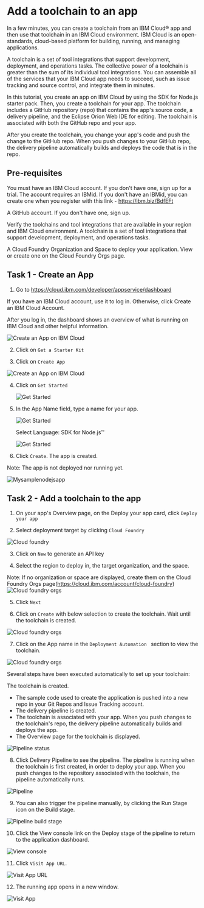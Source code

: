 # Add a toolchain to an app

In a few minutes, you can create a toolchain from an IBM Cloud® app and then use that toolchain in an IBM Cloud environment. IBM Cloud is an open-standards, cloud-based platform for building, running, and managing applications.

A toolchain is a set of tool integrations that support development, deployment, and operations tasks. The collective power of a toolchain is greater than the sum of its individual tool integrations. You can assemble all of the services that your IBM Cloud app needs to succeed, such as issue tracking and source control, and integrate them in minutes.

In this tutorial, you create an app on IBM Cloud by using the SDK for Node.js starter pack. Then, you create a toolchain for your app. The toolchain includes a GitHub repository (repo) that contains the app's source code, a delivery pipeline, and the Eclipse Orion Web IDE for editing. The toolchain is associated with both the GitHub repo and your app.

After you create the toolchain, you change your app's code and push the change to the GitHub repo. When you push changes to your GitHub repo, the delivery pipeline automatically builds and deploys the code that is in the repo.

## Pre-requisites

You must have an IBM Cloud account. If you don't have one, sign up for a trial. The account requires an IBMid. If you don't have an IBMid, you can create one when you register with this link - https://ibm.biz/BdfEFt

A GitHub account. If you don't have one, sign up.

Verify the toolchains and tool integrations that are available in your region and IBM Cloud environment. A toolchain is a set of tool integrations that support development, deployment, and operations tasks.

A Cloud Foundry Organization and Space to deploy your application. View or create one on the Cloud Foundry Orgs page.

## Task 1 - Create an App

1) Go to https://cloud.ibm.com/developer/appservice/dashboard

If you have an IBM Cloud account, use it to log in. Otherwise, click Create an IBM Cloud Account.

After you log in, the dashboard shows an overview of what is running on IBM Cloud and other helpful information.

  ![Create an App on IBM Cloud](images/Picture1.png)
  
2) Click on `Get a Starter Kit`

3) Click on `Create App`

  ![Create an App on IBM Cloud](images/Picture2.png)

4) Click on `Get Started`

   ![Get Started](images/Picture3.png)  

5) In the App Name field, type a name for your app.
   
   ![Get Started](images/Picture4.png)
   
   Select Language: SDK for Node.js™
   
   ![Get Started](images/Picture5.png)

6) Click `Create`. The app is created.

Note: The app is not deployed nor running yet.

 ![Mysamplenodejsapp](images/Picture6.png)
  
## Task 2 - Add a toolchain to the app

1) On your app's Overview page, on the Deploy your app card, click `Deploy your app`

2) Select deployment target by clicking ` Cloud Foundry `

  ![Cloud foundry](images/Picture7.png)

3) Click on `New` to generate an API key

4) Select the region to deploy in, the target organization, and the space.

Note: If no organization or space are displayed, create them on the Cloud Foundry Orgs page(https://cloud.ibm.com/account/cloud-foundry)
![Cloud foundry orgs](images/Picture8.png)

5) Click `Next`

6) Click on `Create` with below selection to create the toolchain. Wait until the toolchain is created.

![Cloud foundry orgs](images/Picture9.png)

7) Click on the App name in the `Deployment Automation ` section to view the toolchain.

![Cloud foundry orgs](images/Picture10.png)

Several steps have been executed automatically to set up your toolchain:

The toolchain is created.
  * The sample code used to create the application is pushed into a new repo in your Git Repos and Issue Tracking account.
  * The delivery pipeline is created.
  * The toolchain is associated with your app. When you push changes to the toolchain's repo, the delivery pipeline automatically builds and deploys the app.
  * The Overview page for the toolchain is displayed.

![Pipeline status](images/Picture11.png)

8) Click Delivery Pipeline to see the pipeline. The pipeline is running when the toolchain is first created, in order to deploy your app. When you push changes to the repository associated with the toolchain, the pipeline automatically runs.

![Pipeline](images/Picture12.png)

9) You can also trigger the pipeline manually, by clicking the Run Stage icon on the Build stage.

![Pipeline build stage](images/Picture13.png)

10) Click the View console link on the Deploy stage of the pipeline to return to the application dashboard.

![View console](images/Picture14.png)

11) Click `Visit App URL`.

![Visit App URL](images/Picture15.png)

12) The running app opens in a new window.

![Visit App](images/Picture16.png)

